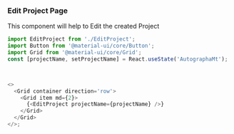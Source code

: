### Edit Project Page

This component will help to Edit the created Project

```js
import EditProject from './EditProject';
import Button from '@material-ui/core/Button';
import Grid from '@material-ui/core/Grid';
const [projectName, setProjectName] = React.useState('AutographaMt');



<>
  <Grid container direction='row'>
    <Grid item md={2}>
      {<EditProject projectName={projectName} />}
    </Grid>
  </Grid>
</>;
```
